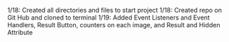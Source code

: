 1/18: Created all directories and files to start project
1/18: Created repo on Git Hub and cloned to terminal
1/19: Added Event Listeners and Event Handlers, Result Button, counters on each image, and Result and Hidden Attribute
